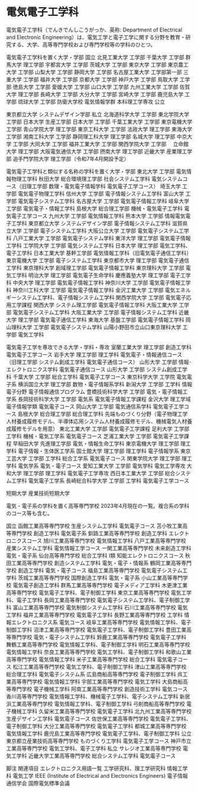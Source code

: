 # 電気電子工学科

電気電子工学科（でんきでんしこうがっか、英称: Department of Electrical and Electronic Engineering）は、電気工学と電子工学に関する分野を教育・研究する、大学、高等専門学校および専門学校等の学科のひとつ。

電気電子工学科を置く大学・学部
国立
北見工業大学 工学部
千葉大学 工学部
群馬大学 理工学部
宇都宮大学 工学部
茨城大学 工学部
東京大学 工学部
東京農工大学 工学部
山梨大学 工学部
静岡大学 工学部
名古屋工業大学 工学部第一部
三重大学 工学部
福井大学 工学部
京都大学 工学部
神戸大学 工学部
鳥取大学 工学部
徳島大学 工学部
愛媛大学 工学部
山口大学 工学部
九州工業大学 工学部
佐賀大学 理工学部
長崎大学 工学部
大分大学 工学部
宮崎大学 工学部
鹿児島大学 工学部
琉球大学 工学部
防衛大学校 電気情報学群 本科理工学専攻
公立

東京都立大学 システムデザイン学部
私立
北海道科学大学 工学部
東北学院大学 工学部
日本大学 生産工学部
日本大学 工学部
千葉工業大学 工学部
東京電機大学 工学部
青山学院大学 理工学部
東京工科大学 工学部
法政大学 理工学部
東海大学 工学部
湘南工科大学 工学部
静岡理工科大学 理工学部
名城大学 理工学部
中京大学 工学部
大同大学 工学部
福井工業大学 工学部
関西学院大学 工学部　
立命館大学 理工学部
大阪電気通信大学 工学部
摂南大学 理工学部
近畿大学 産業理工学部
追手門学院大学 理工学部（令和7年4月開設予定）

電気電子工学科と類似する名称の学科を置く大学・学部
東北大学 工学部 電気情報物理工学科
秋田大学 総合環境理工学部 社会システム工学科 電気システムコース（旧理工学部 数理・電気電子情報学科 電気電子工学コース）
埼玉大学 工学部 電気電子物理工学科
信州大学 工学部 電子情報システム工学科
富山大学 工学部 電気電子システム工学科
名古屋大学 工学部 電気電子情報工学科
岐阜大学 工学部 電気電子・情報工学科
島根大学 総合理工学部 機械・電気電子工学科 電気電子工学コース
九州大学 工学部 電気情報工学科
熊本大学 工学部 情報電気電子工学科
東京都立大学 システムデザイン学部 電子情報システム工学科
滋賀県立大学 工学部 電子システム工学科
大阪公立大学 工学部 電気電子システム工学科
八戸工業大学 工学部 電気電子システム学科
東洋大学 理工学部 電気電子情報工学科
工学院大学 工学部 電気システム工学科
日本大学 理工学部 電気工学科、電子工学科
日本工業大学 基幹工学部 電気情報工学科（旧電気電子通信工学科）
東京電機大学 工学部 電子システム工学科
東京都市大学 理工学部 電気電子通信工学科
東京理科大学 創域理工学部 電気電子情報工学科
東京理科大学 工学部 電気工学科
明治大学 理工学部 電気電子生命学科
慶應義塾大学 理工学部 電子工学科
中央大学 理工学部 電気電子情報工学科
神奈川大学 工学部 電気電子情報工学科
神奈川工科大学 工学部 電気電子情報工学科
金沢工業大学 工学部 電気エネルギーシステム工学科、電子情報システム工学科
関西学院大学 工学部 電気電子応用工学課程
関西大学 システム理工学部 電気電子情報工学科
大阪工業大学 工学部 電気電子システム工学科
大阪工業大学 工学部 電子情報システム工学科
近畿大学 理工学部 電気電子通信工学科
東海大学 基盤工学部 電気電子情報工学科
岡山理科大学 工学部 電気電子システム学科
山陽小野田市立山口東京理科大学 工学部 電気工学科

電気電子工学を専攻できる大学・学科・専攻
室蘭工業大学 理工学部 創造工学科 電気電子工学コース
岩手大学 理工学部 理工学科 電気電子・情報通信コース（旧理工学部 システム創成工学科 電気電子通信コース）
山形大学 工学部 情報･エレクトロニクス学科 電気電子通信コース
山形大学 工学部 システム創成工学科
千葉大学 工学部 総合工学科 電気電子工学コース
東京科学大学 工学院 電気電子系
横浜国立大学 理工学部 数物・電子情報系学科
新潟大学 工学部 工学科 情報電子分野 電子情報通信プログラム
豊橋技術科学大学 工学部 電気・電子情報工学系
長岡技術科学大学 工学部 電気系 電気電子情報工学課程
金沢大学 理工学域 電子情報学類 電気電子コース
岡山大学 工学部 電気通信系学科 電気電子工学コース
島根大学 総合理工学部 総合理工学科 先端ものづくり分野（電⼦物理⼯学⼈材養成履修モデル、半導体応⽤システム⼈材養成履修モデル、機械電気⼈材養成履修モデルを用意）
東北工業大学 工学部 電気電子工学課程
足利大学 工学部 工学科 機械・電気工学系 電気電子コース
芝浦工業大学 工学部 電気電子工学課程
早稲田大学 先進理工学部 電気・情報生命工学科
東京電機大学 理工学部 理工学科 電子情報・生体医工学系
国士舘大学 理工学部 理工学科 電子情報学系
東京工芸大学 工学部 工学科 総合工学系 電気電子コース
関東学院大学 理工学部 理工学科 電気学系 電気・電子コース
愛知工業大学 工学部 電気学科 電気工学専攻
大和大学 理工学部 理工学科 電気電子工学専攻
西日本工業大学 工学部 総合システム工学科 電気電子工学系
長崎総合科学大学 工学部 工学科 電気電子工学コース

短期大学
産業技術短期大学

電気・電子系の学科を置く高等専門学校
2023年4月現在の一覧。複合系の学科のコース等も含む。

国立
函館工業高等専門学校  生産システム工学科 電気電子コース
苫小牧工業高等専門学校 創造工学科 電気電子系
釧路工業高等専門学校 創造工学科 エレクトロニクスコース
旭川工業高等専門学校 電気情報工学科
八戸工業高等専門学校 産業システム工学科 電気情報工学コース
一関工業高等専門学校 未来創造工学科 電気・電子系
仙台高等専門学校 総合工学科 I類 知能エレクトロニクスコース
秋田工業高等専門学校 創造システム工学科 電気・電子・情報系
鶴岡工業高等専門学校 創造工学科 電気・電子コース
福島工業高等専門学校 電気電子システム工学科
茨城工業高等専門学校 国際創造工学科 電気・電子系
小山工業高等専門学校 電気電子創造工学科
群馬工業高等専門学校 電子メディア工学科
木更津工業高等専門学校 電気電子工学科、電子制御工学科
東京工業高等専門学校 電気工学科、電子工学科
長岡工業高等専門学校 電気電子システム工学科、電子制御工学科
富山工業高等専門学校 電気制御システム工学科
石川工業高等専門学校 電気工学科
福井工業高等専門学校 電気電子工学科
長野工業高等専門学校 工学科 情報エレクトロニクス系 電気コース
岐阜工業高等専門学校 電気情報工学科、電子制御工学科
沼津工業高等専門学校 電気電子工学科、電子制御工学科
豊田工業高等専門学校 電気・電子システム工学科
鈴鹿工業高等専門学校 電気電子工学科
舞鶴工業高等専門学校 電気情報工学科、電子制御工学科
明石工業高等専門学校 電気情報工学科
奈良工業高等専門学校 電気工学科、電子制御工学科
和歌山工業高等専門学校 電気情報工学科
米子工業高等専門学校 総合工学科 電気電子コース
松江工業高等専門学校 電気工学科、電子制御工学科
津山工業高等専門学校 総合理工学科 電気電子システム系
広島商船高等専門学校 電子制御工学科
呉工業高等専門学校 電気情報工学科
宇部工業高等専門学校 電気工学科
大島商船高等専門学校 電子機械工学科
阿南工業高等専門学校 創造技術工学科 電気コース
香川高等専門学校 電気情報工学科、機械電子工学科、電子システム工学科
新居浜工業高等専門学校 電気情報工学科、電子制御工学科
弓削商船高等専門学校 電子機械工学科
久留米工業高等専門学校 電気電子工学科
北九州工業高等専門学校 生産デザイン工学科 電気電子コース
佐世保工業高等専門学校 電気電子工学科、電子制御工学科
大分工業高等専門学校 電気電子工学科
都城工業高等専門学校 電気情報工学科
鹿児島工業高等専門学校 電気電子工学科、電子制御工学科
公立
東京都立産業技術高等専門学校 ものづくり工学科 電気電子工学コース
神戸市立工業高等専門学校 電気工学科、電子工学科
私立
サレジオ工業高等専門学校 電気工学科
近畿大学工業高等専門学校 総合システム工学科 電気電子コース

脚注
関連項目
エレクトロニクス用語一覧
工学研究科、理工学研究科
情報工学科
電気工学
IEEE (Institute of Electrical and Electronics Engineers)
電子情報通信学会
国際電気標準会議
